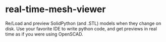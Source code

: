 # real-time-mesh-viewer
Re/Load and preview SolidPython (and .STL) models when they change on disk. Use your favorite IDE to write python code, and get previews in real time as if you were using OpenSCAD.
